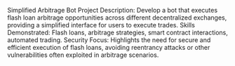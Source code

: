 Simplified Arbitrage Bot
Project Description: Develop a bot that executes flash loan arbitrage opportunities across different decentralized exchanges, providing a simplified interface for users to execute trades.
Skills Demonstrated: Flash loans, arbitrage strategies, smart contract interactions, automated trading.
Security Focus: Highlights the need for secure and efficient execution of flash loans, avoiding reentrancy attacks or other vulnerabilities often exploited in arbitrage scenarios.
